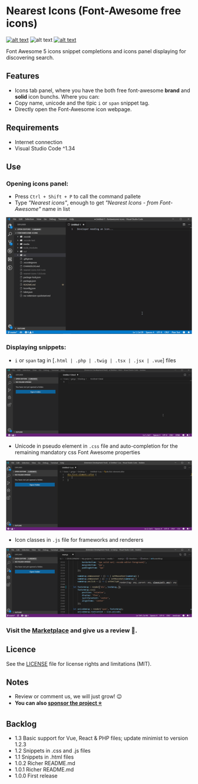# Nearest Icons (Font-Awesome free icons)

[![alt text](https://img.shields.io/badge/font--awesome-5.x-blue.svg "font-awesome version badge")](https://github.com/FortAwesome/Font-Awesome) ![alt text](https://img.shields.io/badge/License-MIT-red.svg "License badge") [![alt text](https://img.shields.io/badge/Sponsors-0-red "Sponsors count")](https://www.patreon.com/abax_)

Font Awesome 5 icons snippet completions and icons panel displaying for discovering search.

## Features

 - Icons tab panel, where you have the both free font-awesome **brand** and **solid** icon bunchs. Where you can:
  - Copy name, unicode and the tipic `i` or `span` snippet tag.
  - Directly open the Font-Awesome icon webpage.

## Requirements

 - Internet connection 
 - Visual Studio Code ^1.34

## Use 

### Opening icons panel:

 - Press `Ctrl + Shift + P` to call the command pallete 
 - Type *"Nearest icons"*, enough to get *"Nearest Icons - from Font-Awesome"* name in list

![alt text](./media/panel-demo.gif "Panel demo gif")

### Displaying snippets:

 - `i` or `span` tag in [`.html | .php | .twig | .tsx | .jsx | .vue`] files

![alt text](./media/snippets-html-demo.gif "Snippets demo gif html")

 - Unicode in pseudo element in `.css` file and auto-completion for the remaining mandatory css Font Awesome properties 

![alt text](./media/snippets-css-demo.gif "Snippets demo gif css")

 - Icon classes in `.js` file for frameworks and renderers

![alt text](./media/snippets-js-demo.gif "Snippets demo gif javascript")

### Visit the [Marketplace](https://marketplace.visualstudio.com/items?itemName=abax.nearest-icons) and give us a review :clap:.

## Licence

See the [LICENSE](LICENSE.md) file for license rights and limitations (MIT).

## Notes

 - Review or comment us, we will just grow! 😉
 - **You can also [sponsor the project ⭐](https://www.patreon.com/abax_)**

## Backlog

 - 1.3 Basic support for Vue, React & PHP files; update minimist to version 1.2.3
 - 1.2 Snippets in .css and .js files
 - 1.1 Snippets in .html files
 - 1.0.2 Richer README.md
 - 1.0.1 Richer README.md
 - 1.0.0 First release
